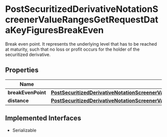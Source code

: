 

# PostSecuritizedDerivativeNotationScreenerValueRangesGetRequestDataKeyFiguresBreakEven

Break even point. It represents the underlying level that has to be reached at maturity, such that no loss or profit occurs for the holder of the securitized derivative.

## Properties

Name | Type | Description | Notes
------------ | ------------- | ------------- | -------------
**breakEvenPoint** | [**PostSecuritizedDerivativeNotationScreenerValueRangesGetRequestDataKeyFiguresBreakEvenBreakEvenPoint**](PostSecuritizedDerivativeNotationScreenerValueRangesGetRequestDataKeyFiguresBreakEvenBreakEvenPoint.md) |  |  [optional]
**distance** | [**PostSecuritizedDerivativeNotationScreenerValueRangesGetRequestDataKeyFiguresBreakEvenDistance**](PostSecuritizedDerivativeNotationScreenerValueRangesGetRequestDataKeyFiguresBreakEvenDistance.md) |  |  [optional]


## Implemented Interfaces

* Serializable


